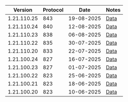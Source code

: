 | Version     | Protocol | Date       | Notes               |
|-------------|----------|------------|---------------------|
| 1.21.110.25 | 843      | 19-08-2025 | [Data](1.21.110.25) |
| 1.21.110.24 | 840      | 12-08-2025 | [Data](1.21.110.24) |
| 1.21.110.23 | 838      | 06-08-2025 | [Data](1.21.110.23) |
| 1.21.110.22 | 835      | 30-07-2025 | [Data](1.21.110.22) |
| 1.21.110.20 | 833      | 22-07-2025 | [Data](1.21.110.20) |
| 1.21.100.24 | 827      | 16-07-2025 | [Data](1.21.100.24) |
| 1.21.100.23 | 827      | 01-07-2025 | [Data](1.21.100.23) |
| 1.21.100.22 | 823      | 25-06-2025 | [Data](1.21.100.22) |
| 1.21.100.21 | 823      | 18-06-2025 | [Data](1.21.100.21) |
| 1.21.100.20 | 823      | 10-06-2025 | [Data](1.21.100.20) |